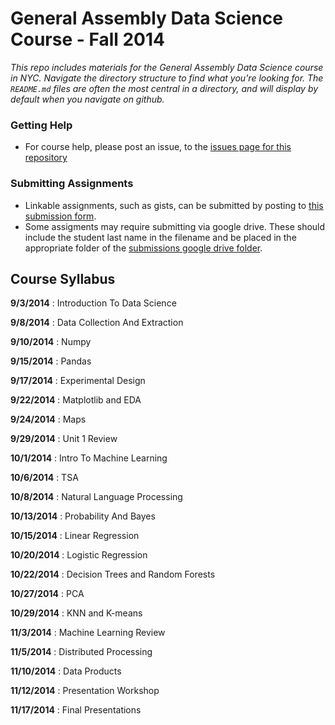 # General Assembly Data Science Course - Fall 2014

*This repo includes materials for the General Assembly Data Science course in NYC. Navigate the directory structure to find what you're looking for. The `README.md` files are often the most central in a directory, and will display by default when you navigate on github.*

### Getting Help

* For course help, please post an issue, to the [issues page for this repository](https://github.com/TeachingDataScience/data-science-course/issues)

### Submitting Assignments
* Linkable assignments, such as gists, can be submitted by posting to [this submission form](https://docs.google.com/forms/d/1TzvQCYruLcTLzfCQBcjhp7INLZWvwErCqTaFCU7LhpE/viewform?usp=send_form).
* Some assigments may require submitting via google drive.  These should include the student last name in the filename and be placed in the appropriate folder of the [submissions google drive folder](https://drive.google.com/a/scaleanalytics.com/#folders/0B2_NWQOfrbk-WWhWNHROaDQ2YU0).




## Course Syllabus

**9/3/2014** : Introduction To Data Science

**9/8/2014** : Data Collection And Extraction

**9/10/2014** : Numpy

**9/15/2014** : Pandas

**9/17/2014** : Experimental Design

**9/22/2014** : Matplotlib and EDA

**9/24/2014** : Maps

**9/29/2014** : Unit 1 Review

**10/1/2014** : Intro To Machine Learning

**10/6/2014** : TSA

**10/8/2014** : Natural Language Processing

**10/13/2014** : Probability And Bayes

**10/15/2014** : Linear Regression

**10/20/2014** : Logistic Regression

**10/22/2014** : Decision Trees and Random Forests

**10/27/2014** : PCA

**10/29/2014** : KNN and K-means

**11/3/2014** : Machine Learning Review

**11/5/2014** : Distributed Processing

**11/10/2014** : Data Products

**11/12/2014** : Presentation Workshop

**11/17/2014** : Final Presentations

